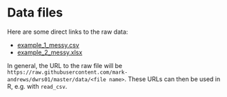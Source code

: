 # Data files

Here are some direct links to the raw data:

* [example_1_messy.csv](https://raw.githubusercontent.com/mark-andrews/dwrs01/master/data/example_1_messy.csv)
* [example_2_messy.xlsx](https://raw.githubusercontent.com/mark-andrews/dwrs01/master/data/example_2_messy.xlsx)

In general, the URL to the raw file will be `https://raw.githubusercontent.com/mark-andrews/dwrs01/master/data/<file name>`. These URLs can then be used in R, e.g. with `read_csv`.
